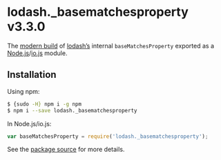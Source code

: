 # lodash._basematchesproperty v3.3.0

The [modern build](https://github.com/lodash/lodash/wiki/Build-Differences) of [lodash’s](https://lodash.com/) internal `baseMatchesProperty` exported as a [Node.js](http://nodejs.org/)/[io.js](https://iojs.org/) module.

## Installation

Using npm:

```bash
$ {sudo -H} npm i -g npm
$ npm i --save lodash._basematchesproperty
```

In Node.js/io.js:

```js
var baseMatchesProperty = require('lodash._basematchesproperty');
```

See the [package source](https://github.com/lodash/lodash/blob/3.3.0-npm-packages/lodash._basematchesproperty) for more details.
